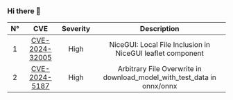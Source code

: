 ### Hi there 👋

<!--
**sunriseXu/sunriseXu** is a ✨ _special_ ✨ repository because its `README.md` (this file) appears on your GitHub profile.

Here are some ideas to get you started:

- 🔭 I’m currently working on ...
- 🌱 I’m currently learning ...
- 👯 I’m looking to collaborate on ...
- 🤔 I’m looking for help with ...
- 💬 Ask me about ...
- 📫 How to reach me: ...
- 😄 Pronouns: ...
- ⚡ Fun fact: ...
-->
|N°| CVE 	| Severity 	| Description 	|
|:--:	|:---:	|:--------:	|:-----------:	|
|1 |   [CVE-2024-32005](https://github.com/zauberzeug/nicegui/security/advisories/GHSA-mwc7-64wg-pgvj)  	|      High     	|        NiceGUI: Local File Inclusion in NiceGUI leaflet component       	|
|2 |   [CVE-2024-5187](https://huntr.com/bounties/50235ebd-3410-4ada-b064-1a648e11237e)  	|      High     	|        Arbitrary File Overwrite in download_model_with_test_data in onnx/onnx       	|

